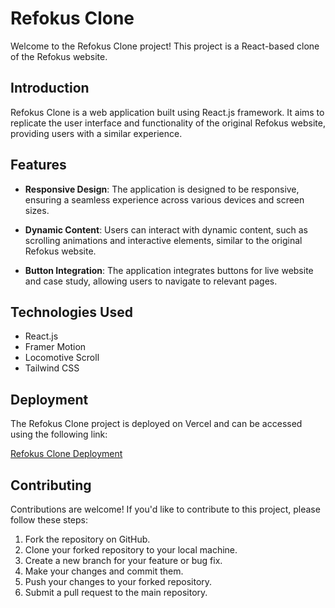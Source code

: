 # Refokus Clone

Welcome to the Refokus Clone project! This project is a React-based clone of the Refokus website.

## Introduction

Refokus Clone is a web application built using React.js framework. It aims to replicate the user interface and functionality of the original Refokus website, providing users with a similar experience.

## Features

- **Responsive Design**: The application is designed to be responsive, ensuring a seamless experience across various devices and screen sizes.

- **Dynamic Content**: Users can interact with dynamic content, such as scrolling animations and interactive elements, similar to the original Refokus website.

- **Button Integration**: The application integrates buttons for live website and case study, allowing users to navigate to relevant pages.

## Technologies Used

- React.js
- Framer Motion
- Locomotive Scroll
- Tailwind CSS



## Deployment

The Refokus Clone project is deployed on Vercel and can be accessed using the following link:

[Refokus Clone Deployment](https://refokusclone-86xfrfif5-aashish-mahants-projects.vercel.app)

## Contributing

Contributions are welcome! If you'd like to contribute to this project, please follow these steps:

1. Fork the repository on GitHub.
2. Clone your forked repository to your local machine.
3. Create a new branch for your feature or bug fix.
4. Make your changes and commit them.
5. Push your changes to your forked repository.
6. Submit a pull request to the main repository.




